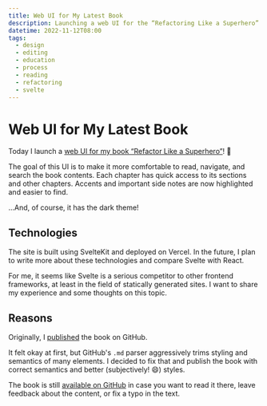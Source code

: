 ```yaml
---
title: Web UI for My Latest Book
description: Launching a web UI for the “Refactoring Like a Superhero” book.
datetime: 2022-11-12T08:00
tags:
  - design
  - editing
  - education
  - process
  - reading
  - refactoring
  - svelte
---
```


# Web UI for My Latest Book

Today I launch a [web UI for my book “Refactor Like a Superhero”](https://refactor-like-a-superhero.vercel.app/en)! 🎉

The goal of this UI is to make it more comfortable to read, navigate, and search the book contents. Each chapter has quick access to its sections and other chapters. Accents and important side notes are now highlighted and easier to find.

...And, of course, it has the dark theme!

## Technologies

The site is built using SvelteKit and deployed on Vercel. In the future, I plan to write more about these technologies and compare Svelte with React.

For me, it seems like Svelte is a serious competitor to other frontend frameworks, at least in the field of statically generated sites. I want to share my experience and some thoughts on this topic.

## Reasons

Originally, I [published](/blog/refactor-like-a-superhero/) the book on GitHub.

It felt okay at first, but GitHub's `.md` parser aggressively trims styling and semantics of many elements. I decided to fix that and publish the book with correct semantics and better (subjectively! 😄) styles.

The book is still [available on GitHub](https://github.com/bespoyasov/refactor-like-a-superhero) in case you want to read it there, leave feedback about the content, or fix a typo in the text.
